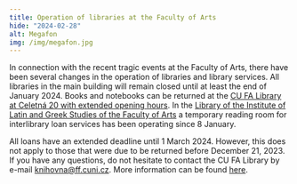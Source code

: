 ```yaml
---
title: Operation of libraries at the Faculty of Arts
hide: "2024-02-28"
alt: Megafon
img: /img/megafon.jpg
---
```


In connection with the recent tragic events at the Faculty of Arts, there have
been several changes in the operation of libraries and library services. All
libraries in the main building will remain closed until at least the end of
January 2024. Books and notebooks can be returned at the 
<a href="https://knihovna.ff.cuni.cz/o-nas/seznam-dilcich-knihoven/budova-celetna-20/knihovna-celetna/">CU FA Library at Celetná 20 with extended opening hours</a>. 
In the <a href="https://knihovna.ff.cuni.cz/o-nas/seznam-dilcich-knihoven/budova-celetna-20/knihovna-ustavu-reckych-a-latinskych-studii/">Library of the Institute of
Latin and Greek Studies of the Faculty of Arts</a> a temporary reading room for
interlibrary loan services has been operating since 8 January.

All loans have an extended deadline until 1 March 2024. However, this does not
apply to those that were due to be returned before December 21, 2023. If you
have any questions, do not hesitate to contact the CU FA Library by e-mail
<a href="mailto:knihovna@ff.cuni.cz">knihovna@ff.cuni.cz</a>. More information
can be found
[here](https://knihovna.ff.cuni.cz/2024/01/04/oznameni-o-zmenach-v-provozu-knihovny-filozoficke-fakulty/).
